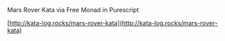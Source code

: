 Mars Rover Kata via Free Monad in Purescript

[http://kata-log.rocks/mars-rover-kata](http://kata-log.rocks/mars-rover-kata)

